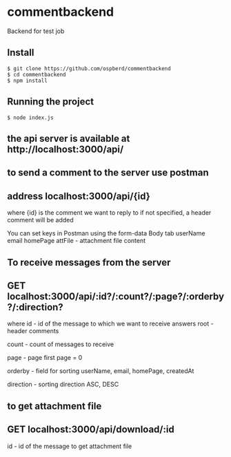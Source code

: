 # commentbackend
 Backend for test job
## Install

    $ git clone https://github.com/ospberd/commentbackend
    $ cd commentbackend
    $ npm install


## Running the project

    $ node index.js

## the api server is available at http://localhost:3000/api/

## to send a comment to the server use postman
## address localhost:3000/api/{id}
  where {id} is the comment we want to reply to
  if not specified, a header comment will be added

   You can set keys in Postman using the form-data Body tab
		userName  
		email
		homePage
		attFile          - attachment file
		content

## To receive messages from the server
## GET   localhost:3000/api/:id?/:count?/:page?/:orderby?/:direction?

   where
   id  - id  of the message to which we want to receive answers
         root - header comments

 count - count of messages to receive

 page - page first page = 0

orderby - field for sorting
     userName, email, homePage, createdAt

direction -  sorting direction
      ASC, DESC


## to get attachment file
## GET   localhost:3000/api/download/:id

id  - id  of the message to get attachment file

